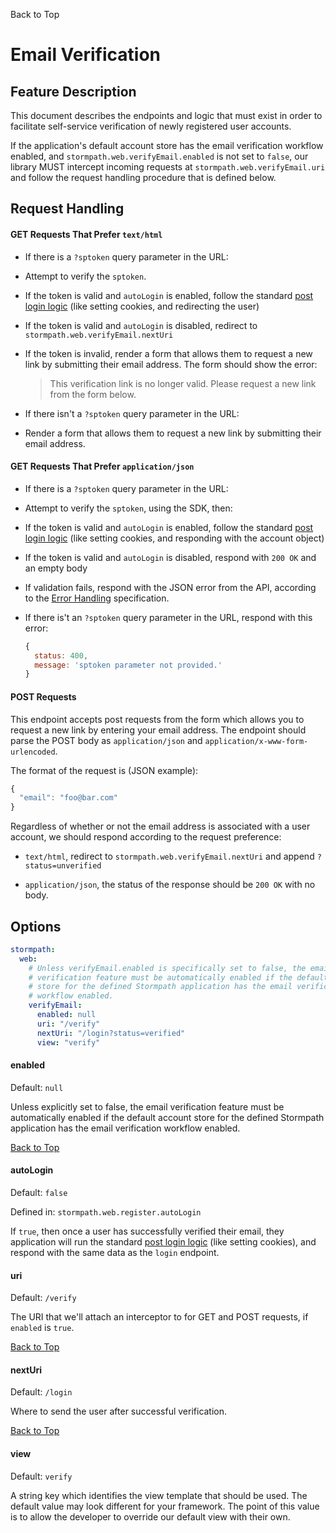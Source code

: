 <a name="#top">Back to Top</a>

# Email Verification

## Feature Description

This document describes the endpoints and logic that must exist in order to
facilitate self-service verification of newly registered user accounts.

If the application's default account store has the email verification workflow
enabled, and `stormpath.web.verifyEmail.enabled` is not set to `false`, our library
MUST intercept incoming requests at `stormpath.web.verifyEmail.uri` and follow the
request handling procedure that is defined below.

## Request Handling

#### GET Requests That Prefer `text/html`

* If there is a `?sptoken` query parameter in the URL:

 * Attempt to verify the `sptoken`.

 * If the token is valid and `autoLogin` is enabled, follow the standard [post login logic](login.md#-post-response-handling) (like setting cookies, and redirecting the user)

 * If the token is valid and `autoLogin` is disabled, redirect to `stormpath.web.verifyEmail.nextUri`

 * If the token is invalid, render a form that allows them to request a new link
   by submitting their email address.  The form should show the error:

    > This verification link is no longer valid. Please request a new link from
      the form below.

* If there isn't a `?sptoken` query parameter in the URL:

 * Render a form that allows them to request a new link by submitting their
   email address.

#### GET Requests That Prefer `application/json`

* If there is a `?sptoken` query parameter in the URL:

 * Attempt to verify the `sptoken`, using the SDK, then:

  * If the token is valid and `autoLogin` is enabled, follow the standard [post login logic](login.md#-post-response-handling) (like setting cookies, and responding with the account object)

  * If the token is valid and `autoLogin` is disabled, respond with `200 OK` and an empty body

  * If validation fails, respond with the JSON error from the API, according to
    the [Error Handling][] specification.

* If there is't an `?sptoken` query parameter in the URL, respond with this
  error:

  ```javascript
  {
    status: 400,
    message: 'sptoken parameter not provided.'
  }
  ```

#### POST Requests

This endpoint accepts post requests from the form which allows you to request
a new link by entering your email address.  The endpoint should parse the POST
body as `application/json` and `application/x-www-form-urlencoded`.

The format of the request is (JSON example):

```javascript
{
  "email": "foo@bar.com"
}
```

Regardless of whether or not the email address is associated with a user
account, we should respond according to the request preference:

  * `text/html`, redirect to `stormpath.web.verifyEmail.nextUri` and
    append `?status=unverified`

  * `application/json`, the status of the response should be `200 OK` with no
     body.

## <a name="Options"></a> Options

```yaml
stormpath:
  web:
    # Unless verifyEmail.enabled is specifically set to false, the email
    # verification feature must be automatically enabled if the default account
    # store for the defined Stormpath application has the email verification
    # workflow enabled.
    verifyEmail:
      enabled: null
      uri: "/verify"
      nextUri: "/login?status=verified"
      view: "verify"
```


#### enabled

Default: `null`

Unless explicitly set to false, the email verification feature must be
automatically enabled if the default account store for the defined Stormpath
application has the email verification workflow enabled.

<a href="#top">Back to Top</a>

#### autoLogin

Default: `false`

Defined in: `stormpath.web.register.autoLogin`

If `true`, then once a user has successfully verified their email, they application will run the standard [post login logic](login.md#-post-response-handling) (like setting cookies), and respond with the same data as the `login` endpoint. 

#### uri

Default: `/verify`

The URI that we'll attach an interceptor to for GET and POST requests, if
`enabled` is `true`.

<a href="#top">Back to Top</a>


#### nextUri

Default: `/login`

Where to send the user after successful verification.

<a href="#top">Back to Top</a>

#### view

Default: `verify`

A string key which identifies the view template that should be used.  The
default value may look different for your framework.  The point of this value
is to allow the developer to override our default view with their own.

[Error Handling]: error-handling.md